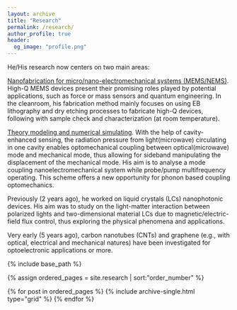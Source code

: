 ```yaml
---
layout: archive
title: "Research"
permalink: /research/
author_profile: true
header:
  og_image: "profile.png"
---
```


He/His research now centers on two main areas:

<ins>Nanofabrication for micro/nano-electromechanical systems (MEMS/NEMS)</ins>. High-Q MEMS devices present their promising roles played by potential applications, such as force or mass sensors and quantum engineering. In the cleanroom, his fabrication method mainly focuses on using EB lithography and dry etching processes to fabricate high-Q devices, following with sample check and characterization (at room temperature).

<ins>Theory modeling and numerical simulating</ins>. With the help of cavity-enhanced sensing, the radiation pressure from light(microwave) circulating in one cavity enables optomechanical coupling between optical(microwave) mode and mechanical mode, thus allowing for sideband manipulating the displacement of the mechanical mode. His aim is to analyse a mode coupling nanoelectromechanical system while probe/pump multifrequency operating. This scheme offers a new opportunity for phonon based coupling optomechanics.

Previously (2 years ago), he worked on liquid crystals (LCs) nanophotonic devices. His aim was to study on the light-matter interaction between polarized lights and two-dimensional material LCs due to magnetic/electric-field flux control, thus exploring the physical phenomena and applications.

Very early (5 years ago), carbon nanotubes (CNTs) and graphene (e.g., with optical, electrical and mechanical natures) have been investigated for optoelectronic applications or more.


<nbsp>

{% include base_path %}

{% assign ordered_pages = site.research | sort:"order_number" %}

{% for post in ordered_pages %}
  {% include archive-single.html type="grid" %}
{% endfor %}
